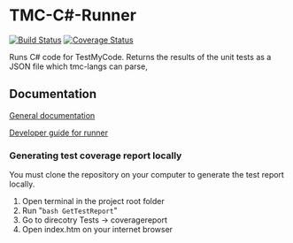 # TMC-C#-Runner

[![Build Status](https://travis-ci.com/TMC-CSharp/tmc-csharp-runner.svg?branch=master)](https://travis-ci.com/TMC-CSharp/tmc-csharp-runner)
[![Coverage Status](https://coveralls.io/repos/github/TMC-CSharp/tmc-csharp-runner/badge.svg?branch=)](https://coveralls.io/github/TMC-CSharp/tmc-csharp-runner?branch=)

Runs C# code for TestMyCode. Returns the results of the unit tests as a JSON file which tmc-langs can parse,

## Documentation

[General documentation](https://github.com/TMC-CSharp/tmc-csharp)

[Developer guide for runner](https://github.com/TMC-CSharp/tmc-csharp/blob/master/useguide.md)

### Generating test coverage report locally

You must clone the repository on your computer to generate the test report locally.

1. Open terminal in the project root folder
2. Run "``` bash GetTestReport ```"
3. Go to direcotry Tests -> coveragereport
4. Open index.htm on your internet browser